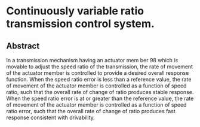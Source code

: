 # Continuously variable ratio transmission control system.

## Abstract
In a transmission mechanism having an actuator mem ber 98 which is movable to adjust the speed ratio of the transmission, the rate of movement of the actuator member is controlled to provide a desired overall response function. When the speed ratio error is less than a reference value, the rate of movement of the actuator member is controlled as a function of speed ratio, such that the overall rate of change of ratio produces stable response. When the speed ratio error is at or greater than the reference value, the rate of movement of the actuator member is controlled as a function of speed ratio error, such that the overall rate of change of ratio produces fast response consistent with drivability.